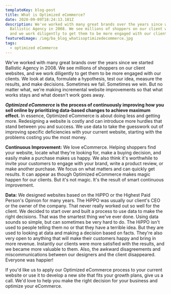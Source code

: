 ```yaml
---
templateKey: blog-post
title: What is Optimized eCommerce?
date: 2020-09-09T18:24:13.101Z
description: We've worked with many great brands over the years since we started
  Ballistic Agency in 2008. We see millions of shoppers on our client websites,
  and we work diligently to get them to be more engaged with our clients.
featuredimage: /img/ba_blog_whatisoptimizedecommerce.jpg
tags:
  - optimized eCommerce
---
```

We've worked with many great brands over the years since we started Ballistic Agency in 2008. We see millions of shoppers on our client websites, and we work diligently to get them to be more engaged with our clients. We look at data, formulate a hypothesis, test our idea, measure the results, and make decisions. Sometimes we fail. Sometimes we win. But no matter what, we're making incremental website improvements so that what works stays and what doesn't work goes away.



***Optimized eCommerce* is the process of continuously improving how you sell online by prioritizing data-based changes to achieve maximum effect.** In essence, Optimized eCommerce is about doing less and getting more. Redesigning a website is costly and can introduce more hurdles that stand between you and success. We use data to take the guesswork out of improving specific deficiencies with your current website, starting with the problems costing you the most money.



**Continuous Improvement:** We love eCommerce. Helping shoppers find your website, locate what they're looking for, make a buying decision, and easily make a purchase makes us happy. We also think it's worthwhile to invite your customers to engage with your brand, write a product review, or make another purchase. We focus on what matters and can quickly get results. It can appear as though Optimized eCommerce makes magic happen for our clients. But it's not magic. It's the result of smart continuous improvement.



**Data:** We designed websites based on the HiPPO or the Highest Paid Person's Opinion for many years. The HiPPO was usually our client's CEO or the owner of the company. That never really worked out so well for the client. We decided to start over and built a process to use data to make the right decisions. That was the smartest thing we've ever done. Using data sounds so simple, but can sometimes be very hard to do. The HiPPO isn't used to people telling them no or that they have a terrible idea. But they are used to looking at data and making a decision based on facts. They're also very open to anything that will make their customers happy and bring in more revenue. Instantly our clients were more satisfied with the results, and we became more valuable to them. Also, the awkward disagreements and miscommunications between our designers and the client disappeared. Everyone was happier!



If you'd like us to apply our Optimized eCommerce process to your current website or use it to develop a new site that fits your growth plans, give us a call. We'd love to help you make the right decision for your business and optimize your eCommerce.